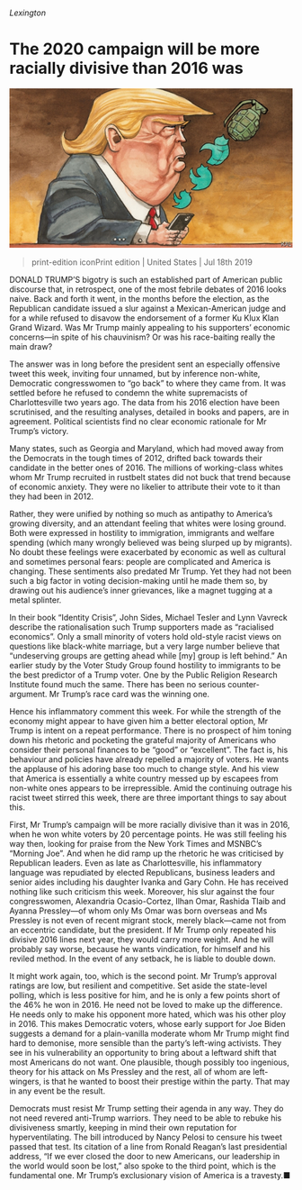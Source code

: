 ###### Lexington

# The 2020 campaign will be more racially divisive than 2016 was 

![image](images/20190720_USD000.jpg) 

> print-edition iconPrint edition | United States | Jul 18th 2019 

DONALD TRUMP’S bigotry is such an established part of American public discourse that, in retrospect, one of the most febrile debates of 2016 looks naive. Back and forth it went, in the months before the election, as the Republican candidate issued a slur against a Mexican-American judge and for a while refused to disavow the endorsement of a former Ku Klux Klan Grand Wizard. Was Mr Trump mainly appealing to his supporters’ economic concerns—in spite of his chauvinism? Or was his race-baiting really the main draw? 

The answer was in long before the president sent an especially offensive tweet this week, inviting four unnamed, but by inference non-white, Democratic congresswomen to “go back” to where they came from. It was settled before he refused to condemn the white supremacists of Charlottesville two years ago. The data from his 2016 election have been scrutinised, and the resulting analyses, detailed in books and papers, are in agreement. Political scientists find no clear economic rationale for Mr Trump’s victory. 

Many states, such as Georgia and Maryland, which had moved away from the Democrats in the tough times of 2012, drifted back towards their candidate in the better ones of 2016. The millions of working-class whites whom Mr Trump recruited in rustbelt states did not buck that trend because of economic anxiety. They were no likelier to attribute their vote to it than they had been in 2012. 

Rather, they were unified by nothing so much as antipathy to America’s growing diversity, and an attendant feeling that whites were losing ground. Both were expressed in hostility to immigration, immigrants and welfare spending (which many wrongly believed was being slurped up by migrants). No doubt these feelings were exacerbated by economic as well as cultural and sometimes personal fears: people are complicated and America is changing. These sentiments also predated Mr Trump. Yet they had not been such a big factor in voting decision-making until he made them so, by drawing out his audience’s inner grievances, like a magnet tugging at a metal splinter. 

In their book “Identity Crisis”, John Sides, Michael Tesler and Lynn Vavreck describe the rationalisation such Trump supporters made as “racialised economics”. Only a small minority of voters hold old-style racist views on questions like black-white marriage, but a very large number believe that “undeserving groups are getting ahead while [my] group is left behind.” An earlier study by the Voter Study Group found hostility to immigrants to be the best predictor of a Trump voter. One by the Public Religion Research Institute found much the same. There has been no serious counter-argument. Mr Trump’s race card was the winning one. 

Hence his inflammatory comment this week. For while the strength of the economy might appear to have given him a better electoral option, Mr Trump is intent on a repeat performance. There is no prospect of him toning down his rhetoric and pocketing the grateful majority of Americans who consider their personal finances to be “good” or “excellent”. The fact is, his behaviour and policies have already repelled a majority of voters. He wants the applause of his adoring base too much to change style. And his view that America is essentially a white country messed up by escapees from non-white ones appears to be irrepressible. Amid the continuing outrage his racist tweet stirred this week, there are three important things to say about this. 

First, Mr Trump’s campaign will be more racially divisive than it was in 2016, when he won white voters by 20 percentage points. He was still feeling his way then, looking for praise from the New York Times and MSNBC’s “Morning Joe”. And when he did ramp up the rhetoric he was criticised by Republican leaders. Even as late as Charlottesville, his inflammatory language was repudiated by elected Republicans, business leaders and senior aides including his daughter Ivanka and Gary Cohn. He has received nothing like such criticism this week. Moreover, his slur against the four congresswomen, Alexandria Ocasio-Cortez, Ilhan Omar, Rashida Tlaib and Ayanna Pressley—of whom only Ms Omar was born overseas and Ms Pressley is not even of recent migrant stock, merely black—came not from an eccentric candidate, but the president. If Mr Trump only repeated his divisive 2016 lines next year, they would carry more weight. And he will probably say worse, because he wants vindication, for himself and his reviled method. In the event of any setback, he is liable to double down. 

It might work again, too, which is the second point. Mr Trump’s approval ratings are low, but resilient and competitive. Set aside the state-level polling, which is less positive for him, and he is only a few points short of the 46% he won in 2016. He need not be loved to make up the difference. He needs only to make his opponent more hated, which was his other ploy in 2016. This makes Democratic voters, whose early support for Joe Biden suggests a demand for a plain-vanilla moderate whom Mr Trump might find hard to demonise, more sensible than the party’s left-wing activists. They see in his vulnerability an opportunity to bring about a leftward shift that most Americans do not want. One plausible, though possibly too ingenious, theory for his attack on Ms Pressley and the rest, all of whom are left-wingers, is that he wanted to boost their prestige within the party. That may in any event be the result. 

Democrats must resist Mr Trump setting their agenda in any way. They do not need revered anti-Trump warriors. They need to be able to rebuke his divisiveness smartly, keeping in mind their own reputation for hyperventilating. The bill introduced by Nancy Pelosi to censure his tweet passed that test. Its citation of a line from Ronald Reagan’s last presidential address, “If we ever closed the door to new Americans, our leadership in the world would soon be lost,” also spoke to the third point, which is the fundamental one. Mr Trump’s exclusionary vision of America is a travesty.■ 

